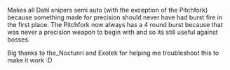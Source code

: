 Makes all Dahl snipers semi auto (with the exception of the Pitchfork) because something made for precision should never have had burst fire in the first place.
The Pitchfork now always has a 4 round burst because that was never a precision weapon to begin with and so its still useful against bosses.

Big thanks to the_Noctunri and Exotek for helping me troubleshoot this to make it work :D
